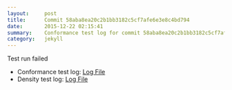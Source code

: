 ```yaml
---
layout:     post
title:      Commit 58aba8ea20c2b1bb3182c5cf7afe6e3e8c4bd794
date:       2015-12-22 02:15:41
summary:    Conformance test log for commit 58aba8ea20c2b1bb3182c5cf7afe6e3e8c4bd794.
category:   jekyll
---
```


Test run failed

- Conformance test log: [Log File](http://s3-us-west-2.amazonaws.com/kraken-e2e-logs/conformance/kraken_58aba8ea20c2b1bb3182c5cf7afe6e3e8c4bd794_conformance.log)
- Density test log: [Log File](http://s3-us-west-2.amazonaws.com/kraken-e2e-logs/conformance/kraken_58aba8ea20c2b1bb3182c5cf7afe6e3e8c4bd794_density.log)
